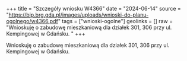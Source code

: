 +++
title = "Szczegóły wniosku W4366"
date = "2024-06-14"
source = "https://bip.brg.gda.pl/images/uploads/wnioski-do-planu-ogolnego/w4366.pdf"
tags = ["wnioski-ogolne"]
geolinks = []
raw = "Wnioskuję o zabudowę mieszkaniową dla działek 301, 306 przy ul. Kempingowej w Gdańsku. "
+++

Wnioskuję o zabudowę mieszkaniową dla działek 301, 306 przy ul. Kempingowej w
Gdańsku.



